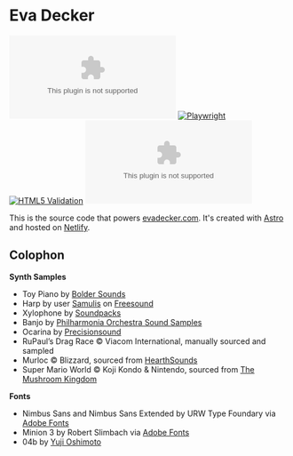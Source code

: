 # Eva Decker

![Vercel](https://vercelbadge.vercel.app/api/evadecker/evadecker.com) [![Playwright](https://github.com/evadecker/evadecker.com/actions/workflows/playwright.yml/badge.svg)](https://github.com/evadecker/evadecker.com/actions/workflows/playwright.yml) [![HTML5 Validation](https://github.com/evadecker/evadecker.com/actions/workflows/w3c.yml/badge.svg)](https://github.com/evadecker/evadecker.com/actions/workflows/w3c.yml) ![GitHub](https://img.shields.io/github/license/evadecker/evadecker.com)

This is the source code that powers [evadecker.com](https://evadecker.com). It's created with [Astro](https://astro.build/) and hosted on [Netlify](https://www.netlify.com/).

## Colophon

**Synth Samples**

- Toy Piano by [Bolder Sounds](https://www.boldersounds.com/index.php?main_page=product_music_info&products_id=71)
- Harp by user [Samulis](https://freesound.org/people/Samulis/) on [Freesound](https://freesound.org/people/Samulis/packs/21029/)
- Xylophone by [Soundpacks](https://soundpacks.com/free-sound-packs/xylophone-samples-pack/)
- Banjo by [Philharmonia Orchestra Sound Samples](https://www.philharmonia.co.uk/explore/sound_samples/banjo)
- Ocarina by [Precisionsound](https://store.precisionsound.net/shop/peruvian-ocarina/)
- RuPaul’s Drag Race © Viacom International, manually sourced and sampled
- Murloc © Blizzard, sourced from [HearthSounds](https://maxtimkovich.com/hearthsounds?q=murloc)
- Super Mario World © Koji Kondo & Nintendo, sourced from [The Mushroom Kingdom](https://themushroomkingdom.net/media/smw/wav)

**Fonts**

- Nimbus Sans and Nimbus Sans Extended by URW Type Foundary via [Adobe Fonts](https://fonts.adobe.com/fonts/nimbus-sans)
- Minion 3 by Robert Slimbach via [Adobe Fonts](https://fonts.adobe.com/fonts/minion-3)
- 04b by [Yuji Oshimoto](http://www.04.jp.org/)
